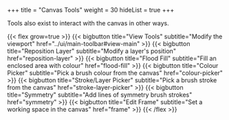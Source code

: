 +++
title = "Canvas Tools"
weight = 30
hideList = true
+++

Tools also exist to interact with the canvas in other ways.<!--more-->

{{< flex grow=true >}}
    {{< bigbutton title="View Tools" subtitle="Modify the viewport" href="../ui/main-toolbar#view-main" >}}
    {{< bigbutton title="Reposition Layer" subtitle="Modify a layer's position" href="reposition-layer" >}}
    {{< bigbutton title="Flood Fill" subtitle="Fill an enclosed area with colour" href="flood-fill" >}}
    {{< bigbutton title="Colour Picker" subtitle="Pick a brush colour from the canvas" href="colour-picker" >}}
    {{< bigbutton title="Stroke/Layer Picker" subtitle="Pick a brush stroke from the canvas" href="stroke-layer-picker" >}}
    {{< bigbutton title="Symmetry" subtitle="Add lines of symmetry brush strokes" href="symmetry" >}}
    {{< bigbutton title="Edit Frame" subtitle="Set a working space in the canvas" href="frame" >}}
{{< /flex >}}
